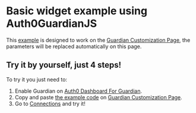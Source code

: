 # Basic widget example using Auth0GuardianJS
This [example](basic_widget.html) is designed to work on the [Guardian Customization Page](https://manage.auth0.com/#/guardian_mfa_page),
the parameters will be replaced automatically on this page.

## Try it by yourself, just 4 steps!
To try it you just need to:

1. Enable Guardian on [Auth0 Dashboard For Guardian](https://manage.auth0.com/#/guardian).
1. Copy and paste [the example code](basic_widget.html) on [Guardian Customization Page](https://manage.auth0.com/#/guardian_mfa_page).
1. Go to [Connections](https://manage.auth0.com/#/connections/database) and try it!
